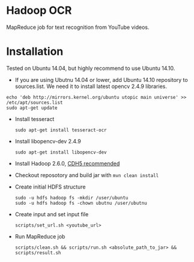 Hadoop OCR
==========

MapReduce job for text recognition from YouTube videos.

# Installation

Tested on Ubuntu 14.04, but highly recommend to use Ubuntu 14.10.

- If you are using Ubutnu 14.04 or lower, add Ubuntu 14.10 repository to sources.list. We need it to install latest opencv 2.4.9 libraries.

 ```
 echo 'deb http://mirrors.kernel.org/ubuntu utopic main universe' >> /etc/apt/sources.list
 sudo apt-get update
 ```
- Install tesseract

    ```sudo apt-get install tesseract-ocr```

- Install libopencv-dev 2.4.9 
    
    ```sudo apt-get install libopencv-dev```

- Install Hadoop 2.6.0, [CDH5 recommended](http://www.cloudera.com/content/cloudera/en/documentation/core/latest/topics/cdh_qs_yarn_pseudo.html)
- Checkout reposotory and build jar with ```mvn clean install```
- Create initial HDFS structure
    
    ```
    sudo -u hdfs hadoop fs -mkdir /user/ubuntu
    sudo -u hdfs hadoop fs -chown ubutnu /user/ubutnu
    ```
- Create input and set input file

    ```
    scripts/set_url.sh <youtube_url>
    ```

- Run MapReduce job

    ```
    scripts/clean.sh && scripts/run.sh <absolute_path_to_jar> && scripts/result.sh
    ``` 
    
       
    
